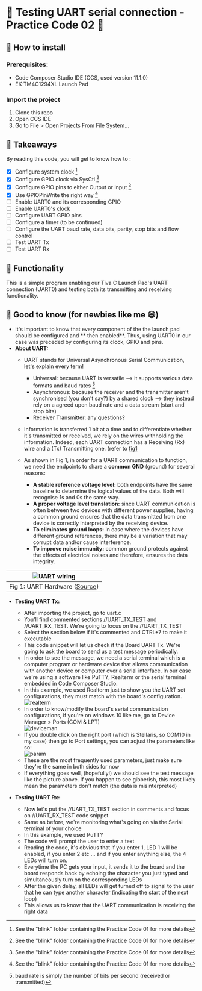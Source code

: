 # 🔗 Testing UART serial connection - Practice Code 02 🔗

## 🍱 How to install 
### Prerequisites: 
- Code Composer Studio IDE (CCS, used version 11.1.0)
- EK-TM4C1294XL Launch Pad
### Import the project 
1. Clone this repo
2. Open CCS IDE
3. Go to File > Open Projects From File System... 

## 📔 Takeaways 
By reading this code, you will get to know how to :
- [x] Configure system clock [^1]
- [x] Configure GPIO clock via SysCtl [^1]
- [x] Configure GPIO pins to either Output or Input [^1]
- [x] Use GPIOPinWrite the right way [^1]
- [ ] Enable UART0 and its corresponding GPIO
- [ ] Enable UART0's clock
- [ ] Configure UART GPIO pins
- [ ] Configure a timer (to be continued)
- [ ] Configure the UART baud rate, data bits, parity, stop bits and flow control
- [ ] Test UART Tx
- [ ] Test UART Rx

## 🧰 Functionality 
This is a simple program enabling our Tiva C Launch Pad's UART connection (UART0) and testing both its transmitting and receiving functionality.

## 🧠 Good to know (for newbies like me 😄) 
- It's important to know that every component of the the launch pad should be configured and ** then enabled**. Thus, using UART0 in our case was preceded by configuring its clock, GPIO and pins.
- **About UART:**
    * UART stands for Universal Asynchronous Serial Communication, let's explain every term!
        - Universal: because UART is versatile --> it supports various data formats and baud rates [^2]
        - Asynchronous: because the receiver and the transmitter aren't synchronised (you don't say?) by a shared clock --> they instead rely on a agreed upon baud rate and a data stream (start and stop bits)
        - Receiver Transmitter: any questions?
 
    * Information is transferred 1 bit at a time and to differentiate whether it's transmitted or received, we rely on the wires withholding the information. Indeed, each UART connection has a Receiving (Rx) wire and a (Tx) Transmitting one. (refer to [fig1](#fig-anchor1)
    * As shown in Fig 1, in order for a UART communication to function, we need the endpoints to share a **common GND** (ground) for several reasons:
        - **A stable reference voltage level:** both endpoints have the same baseline to determine the logical values of the data. Both will recognise 1s and 0s the same way.
        - **A proper voltage level translation:** since UART communication is often between two devices with different power supplies, having a common ground ensures that the data transmitted from one device is correctly interpreted by the receiving device.
        - **To eliminates ground loops:** in case where the devices have different ground references, there may be a variation that may corrupt data and/or cause interference.
        - **To improve noise immunity:** common ground protects against the effects of electrical noises and therefore, ensures the data integrity.

<div align="center">
  
| ![UART wiring](https://vanhunteradams.com/Protocols/UART/uart_hardware.png)  |
|:--:| 
| Fig 1: UART Hardware ([Source](https://vanhunteradams.com/Protocols/UART/UART.html)) <a id="fig-anchor1"></a> |

</div>

- **Testing UART Tx:**
    * After importing the project, go to uart.c
    * You'll find commented sections //UART_TX_TEST and //UART_RX_TEST. We're going to focus on the //UART_TX_TEST
    * Select the section below if it's commented and CTRL+7 to make it executable
    * This code snippet will let us check if the Board UART Tx. We're going to ask the board to send us a test message periodically.
    * In order to see the message, we need a serial terminal which is a computer program or hardware device that allows communication with another device or computer over a serial interface. In our case we're using a software like PuTTY, Realterm or the serial terminal embedded in Code Composer Studio.
    * In this example, we used Realterm just to show you the UART set configurations, they must match with the board's configuration.
    ![realterm](https://imgur.com/LsoELTc.png)
    * In order to know/modify the board's serial communication configurations, if you're on windows 10 like me, go to Device Manager > Ports (COM & LPT) <br>
    ![deviceman](https://imgur.com/2yAtsex.png)
    * If you double click on the right port (which is Stellaris, so COM10 in my case) then go to Port settings, you can adjust the parameters like so: <br>
    ![param](https://imgur.com/0AEd3JF.png)
    * These are the most frequently used parameters, just make sure they're the same in both sides for now
    * If everything goes well, (hopefully!) we should see the test message like the picture above. If you happen to see gibberish, this most likely mean the parameters don't match (the data is misinterpreted)
 
-  **Testing UART Rx:**
    * Now let's put the //UART_TX_TEST section in comments and focus on //UART_RX_TEST code snippet
    * Same as before, we're monitoring what's going on via the Serial terminal of your choice
    * In this example, we used PuTTY
    * The code will prompt the user to enter a text
    * Reading the code, it's obvious that if you enter 1, LED 1 will be enabled, if you enter 2 etc ... and if you enter anything else, the 4 LEDs will turn on.
    * Everytime the PC gets your input, it sends it to the board and the board responds back by echoing the character you just typed and simultaneously turn on the corresponding LEDs
    * After the given delay, all LEDs will get turned off to signal to the user that he can type another character (indicating the start of the next loop) 
    * This allows us to know that the UART communication is receiving the right data


[^1]: See the "blink" folder containing the Practice Code 01 for more details
[^2]: baud rate is simply the number of bits per second (received or transmitted) 

